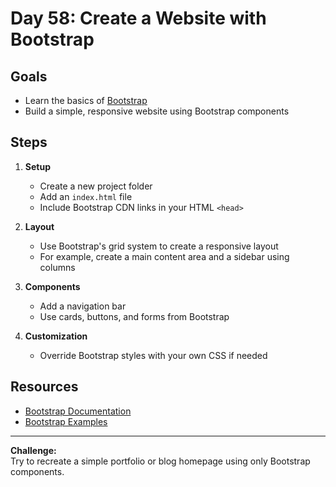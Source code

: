 # Day 58: Create a Website with Bootstrap

## Goals

- Learn the basics of [Bootstrap](https://getbootstrap.com/)
- Build a simple, responsive website using Bootstrap components

## Steps

1. **Setup**

   - Create a new project folder
   - Add an `index.html` file
   - Include Bootstrap CDN links in your HTML `<head>`

2. **Layout**

   - Use Bootstrap's grid system to create a responsive layout
   - For example, create a main content area and a sidebar using columns

3. **Components**

   - Add a navigation bar
   - Use cards, buttons, and forms from Bootstrap

4. **Customization**
   - Override Bootstrap styles with your own CSS if needed

## Resources

- [Bootstrap Documentation](https://getbootstrap.com/docs/5.3/getting-started/introduction/)
- [Bootstrap Examples](https://getbootstrap.com/docs/5.3/examples/)

---

**Challenge:**  
Try to recreate a simple portfolio or blog homepage using only Bootstrap components.
